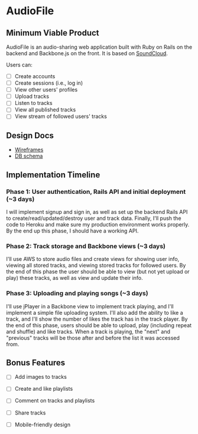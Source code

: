 # AudioFile
<!-- Add link when available -->

## Minimum Viable Product
AudioFile is an audio-sharing web application built with Ruby on Rails on the
backend and Backbone.js on the front. It is based on
[SoundCloud](https://soundcloud.com).

Users can:

- [ ] Create accounts
- [ ] Create sessions (i.e., log in)
- [ ] View other users' profiles
- [ ] Upload tracks 
- [ ] Listen to tracks
- [ ] View all published tracks
- [ ] View stream of followed users' tracks

## Design Docs
* [Wireframes][views]
* [DB schema][schema]

[views]:  ./docs/views.md
[schema]: ./docs/schema.md

## Implementation Timeline

### Phase 1: User authentication, Rails API and initial deployment (~3 days)
I will implement signup and sign in, as well as set up the backend Rails API to
create/read/updated/destroy user and track data. Finally, I'll push the code to
Heroku and make sure my production environment works properly. By the end up
this phase, I should have a working API.

<!-- [Details][phase-one] -->

### Phase 2: Track storage and Backbone views (~3 days)
I'll use AWS to store audio files and create views for showing user info,
viewing all stored tracks, and viewing stored tracks for followed users. By the
end of this phase the user should be able to view (but not yet upload or play)
these tracks, as well as view and update their info.

<!-- [Details][phase-two] -->

### Phase 3: Uploading and playing songs (~3 days)

I'll use jPlayer in a Backbone view to implement track playing, and I'll
implement a simple file uploading system. I'll also add the ability to like a
track, and I'll show the number of likes the track has in the track player. By
the end of this phase, users should be able to upload, play (including repeat
and shuffle) and like tracks.  When a track is playing, the "next" and
"previous" tracks will be those after and before the list it was accessed from.

<!-- [Details][phase-three] -->

[phase-one]:   ./docs/phases/phase1.md
[phase-two]:   ./docs/phases/phase2.md
[phase-three]: ./docs/phases/phase3.md

## Bonus Features

- [ ] Add images to tracks
- [ ] Create and like playlists
- [ ] Comment on tracks and playlists
- [ ] Share tracks
- [ ] Mobile-friendly design

